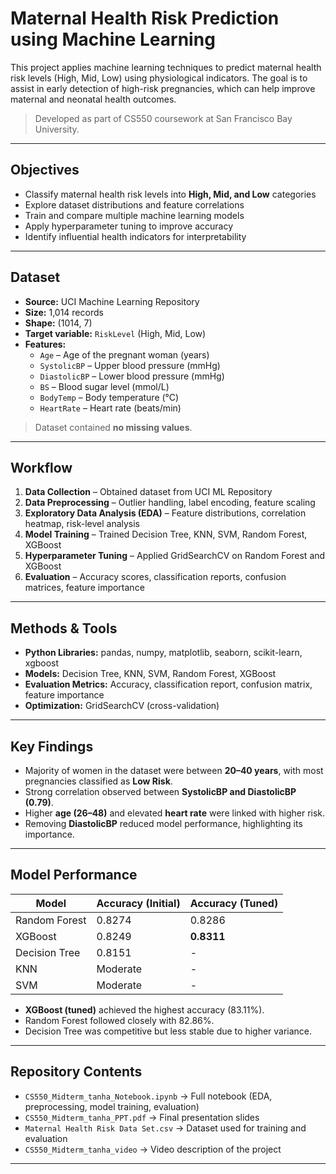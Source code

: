 # Maternal Health Risk Prediction using Machine Learning

This project applies machine learning techniques to predict maternal health risk levels (High, Mid, Low) using physiological indicators. The goal is to assist in early detection of high-risk pregnancies, which can help improve maternal and neonatal health outcomes.

> Developed as part of CS550 coursework at San Francisco Bay University.

---

## Objectives
- Classify maternal health risk levels into **High, Mid, and Low** categories  
- Explore dataset distributions and feature correlations  
- Train and compare multiple machine learning models  
- Apply hyperparameter tuning to improve accuracy  
- Identify influential health indicators for interpretability  

---

## Dataset
- **Source:** UCI Machine Learning Repository  
- **Size:** 1,014 records  
- **Shape:** (1014, 7)  
- **Target variable:** `RiskLevel` (High, Mid, Low)  
- **Features:**  
  - `Age` – Age of the pregnant woman (years)  
  - `SystolicBP` – Upper blood pressure (mmHg)  
  - `DiastolicBP` – Lower blood pressure (mmHg)  
  - `BS` – Blood sugar level (mmol/L)  
  - `BodyTemp` – Body temperature (°C)  
  - `HeartRate` – Heart rate (beats/min)  

> Dataset contained **no missing values**.

---

## Workflow
1. **Data Collection** – Obtained dataset from UCI ML Repository  
2. **Data Preprocessing** – Outlier handling, label encoding, feature scaling  
3. **Exploratory Data Analysis (EDA)** – Feature distributions, correlation heatmap, risk-level analysis  
4. **Model Training** – Trained Decision Tree, KNN, SVM, Random Forest, XGBoost  
5. **Hyperparameter Tuning** – Applied GridSearchCV on Random Forest and XGBoost  
6. **Evaluation** – Accuracy scores, classification reports, confusion matrices, feature importance  

---

## Methods & Tools
- **Python Libraries:** pandas, numpy, matplotlib, seaborn, scikit-learn, xgboost  
- **Models:** Decision Tree, KNN, SVM, Random Forest, XGBoost  
- **Evaluation Metrics:** Accuracy, classification report, confusion matrix, feature importance  
- **Optimization:** GridSearchCV (cross-validation)  

---

## Key Findings
- Majority of women in the dataset were between **20–40 years**, with most pregnancies classified as **Low Risk**.  
- Strong correlation observed between **SystolicBP and DiastolicBP (0.79)**.  
- Higher **age (26–48)** and elevated **heart rate** were linked with higher risk.  
- Removing **DiastolicBP** reduced model performance, highlighting its importance.  

---

## Model Performance
| Model           | Accuracy (Initial) | Accuracy (Tuned) |
|-----------------|---------------------|------------------|
| Random Forest   | 0.8274              | 0.8286           |
| XGBoost         | 0.8249              | **0.8311**       |
| Decision Tree   | 0.8151              | -                |
| KNN             | Moderate            | -                |
| SVM             | Moderate            | -                |

- **XGBoost (tuned)** achieved the highest accuracy (83.11%).  
- Random Forest followed closely with 82.86%.  
- Decision Tree was competitive but less stable due to higher variance.  

---

## Repository Contents
- `CS550_Midterm_tanha_Notebook.ipynb` → Full notebook (EDA, preprocessing, model training, evaluation)  
- `CS550_Midterm_tanha_PPT.pdf` → Final presentation slides  
- `Maternal Health Risk Data Set.csv` → Dataset used for training and evaluation
- `CS550_Midterm_tanha_video` → Video description of the project

---

